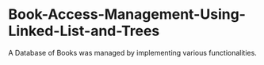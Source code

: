 # Book-Access-Management-Using-Linked-List-and-Trees
A Database of Books was managed by implementing various functionalities.
